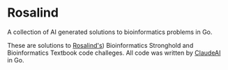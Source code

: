 # Rosalind
A collection of AI generated solutions to bioinformatics problems in Go.

These are solutions to [Rosalind's](https://rosalind.info/problems/locations/)) Bioinformatics Stronghold and Bioinformatics Textbook code challeges. All code was written by [ClaudeAI](https://claude.ai/login?returnTo=%2F%3F) in Go. 
